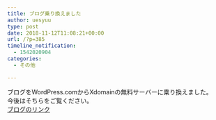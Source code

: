 ```yaml
---
title: ブログ乗り換えました
author: uesyuu
type: post
date: 2018-11-12T11:08:21+00:00
url: /?p=385
timeline_notification:
  - 1542020904
categories:
  - その他

---
```

ブログをWordPress.comからXdomainの無料サーバーに乗り換えました。  
今後はそちらをご覧ください。  
<a href="http://uesyuu.wp.xdomain.jp/" target="_blank" rel="noopener noreferrer">ブログのリンク</a>